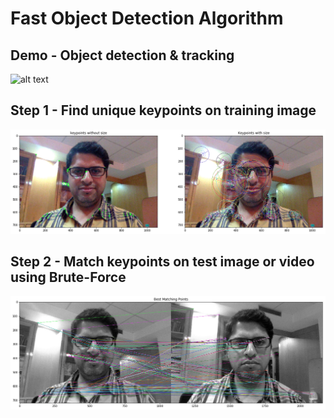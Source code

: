 # Fast Object Detection Algorithm

## Demo - Object detection & tracking

![alt text](https://github.com/dilipajm/orb-demo/blob/master/data/result_vid.gif)


## Step 1 - Find unique keypoints on training image

![alt text](https://github.com/dilipajm/orb-demo/blob/master/data/result1.png)

## Step 2 - Match keypoints on test image or video using Brute-Force

![alt text](https://github.com/dilipajm/orb-demo/blob/master/data/result2.png)
